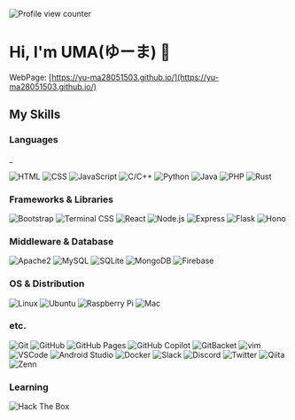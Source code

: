 
![Profile view counter](https://komarev.com/ghpvc/?username=yu-ma28051503&color=86cecb&style=plastic)
# Hi, I'm UMA(ゆーま) 👋

WebPage: [https://yu-ma28051503.github.io/](https://yu-ma28051503.github.io/)

## My Skills

<!--
    ![](https://img.shields.io/badge/${subject}-${status}-${color}.svg)
    subject : バッジの左側に入る文言
    status : バッジの右側に入る文言
    color : 色
-->

### Languages
<!-- 言語系 -->_
![HTML](https://img.shields.io/badge/HTML-E34F26.svg?logo=html5&style=plastic)
![CSS](https://img.shields.io/badge/CSS-1572B6.svg?logo=css3&style=plastic)
![JavaScript](https://img.shields.io/badge/JavaScript-F7DF1E.svg?logo=javascript&style=plastic)
![C/C++](https://img.shields.io/badge/C/C++-00599C.svg?logo=c&style=plastic)
![Python](https://img.shields.io/badge/Python-3776AB.svg?logo=python&style=plastic)
![Java](https://img.shields.io/badge/Java-007396.svg?logo=coffeescript&style=plastic)
![PHP](https://img.shields.io/badge/PHP-777BB4.svg?logo=php&style=plastic)
![Rust](https://img.shields.io/badge/Rust-000000.svg?logo=rust&style=plastic)

### Frameworks & Libraries
<!-- フレームワーク・ライブラリ系 -->
![Bootstrap](https://img.shields.io/badge/Bootstrap-7952B3.svg?logo=bootstrap&style=plastic)
![Terminal CSS](https://img.shields.io/badge/Terminal_CSS-151515.svg?logo=css&style=plastic)
![React](https://img.shields.io/badge/React-61DAFB.svg?logo=react&style=plastic)
![Node.js](https://img.shields.io/badge/Node.js-339933.svg?logo=node.js&style=plastic)
![Express](https://img.shields.io/badge/Express-000000.svg?logo=express&style=plastic)
![Flask](https://img.shields.io/badge/Flask-000000.svg?logo=flask&style=plastic)
![Hono](https://img.shields.io/badge/Hono-1e1e20.svg?logo=hono&style=plastic)

### Middleware & Database
<!-- ミドルウェア・データベース系 -->
![Apache2](https://img.shields.io/badge/Apache2-b8282c.svg?logo=apache&style=plastic)
![MySQL](https://img.shields.io/badge/MySQL-4479A1.svg?logo=mysql&style=plastic)
![SQLite](https://img.shields.io/badge/SQLite-003B57.svg?logo=sqlite&style=plastic)
![MongoDB](https://img.shields.io/badge/MongoDB-47A248.svg?logo=mongodb&style=plastic)
![Firebase](https://img.shields.io/badge/Firebase-FFCA28.svg?logo=firebase&style=plastic)

### OS & Distribution
<!-- OSなど -->
![Linux](https://img.shields.io/badge/-Linux-6C6694.svg?logo=linux&style=flat)
![Ubuntu](https://img.shields.io/badge/-Ubuntu-6F52B5.svg?logo=ubuntu&style=flat)
![Raspberry Pi](https://img.shields.io/badge/-Raspberry%20Pi-C51A4A.svg?logo=raspberry-pi&style=flat)
![Mac](https://img.shields.io/badge/-Mac-000000.svg?logo=apple&style=flat)

### etc.
<!-- ツールなど -->
![Git](https://img.shields.io/badge/-Git-F05032.svg?logo=git&style=flat)
![GitHub](https://img.shields.io/badge/-GitHub-181717.svg?logo=github&style=flat)
![GitHub Pages](https://img.shields.io/badge/-GitHub%20Pages-181717.svg?logo=githubpages&style=flat)
![GitHub Copilot](https://img.shields.io/badge/-GitHub%20Copilot-181717.svg?logo=githubcopilot&style=flat)
![GitBacket](https://img.shields.io/badge/-GitBacket-0052CC.svg?logo=gitbucket&style=flat)
![vim](https://img.shields.io/badge/-vim-019733.svg?logo=vim&style=flat)
![VSCode](https://img.shields.io/badge/-VSCode-007ACC.svg?logo=visual-studio-code&style=flat)
![Android Studio](https://img.shields.io/badge/-Android%20Studio-3DDC84.svg?logo=android-studio&style=flat)
![Docker](https://img.shields.io/badge/-Docker-2496ED.svg?logo=docker&style=flat)
![Slack](https://img.shields.io/badge/-Slack-4A154B.svg?logo=slack&style=flat)
![Discord](https://img.shields.io/badge/-Discord-5865F2.svg?logo=discord&style=flat)
![Twitter](https://img.shields.io/badge/-Twitter-1DA1F2.svg?logo=x&style=flat)
![Qiita](https://img.shields.io/badge/-Qiita-55C500.svg?logo=qiita&style=flat)
![Zenn](https://img.shields.io/badge/-Zenn-3EA8FF.svg?logo=zenn&style=flat)

### Learning
![Hack The Box](https://img.shields.io/badge/-Hack%20The%20Box-2C2C2C.svg?logo=hack-the-box&style=flat)
